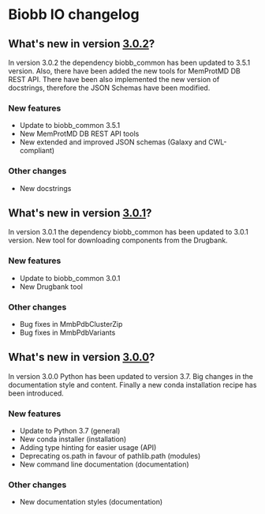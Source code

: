 # Biobb IO changelog

## What's new in version [3.0.2](https://github.com/bioexcel/biobb_io/releases/tag/v3.0.2)?
In version 3.0.2 the dependency biobb_common has been updated to 3.5.1 version. Also, there have been added the new tools for MemProtMD DB REST API. There have been also implemented the new version of docstrings, therefore the JSON Schemas have been modified.

### New features

* Update to biobb_common 3.5.1
* New MemProtMD DB REST API tools
* New extended and improved JSON schemas (Galaxy and CWL-compliant)

### Other changes

* New docstrings

## What's new in version [3.0.1](https://github.com/bioexcel/biobb_io/releases/tag/v3.0.1)?
In version 3.0.1 the dependency biobb_common has been updated to 3.0.1 version. New tool for downloading components from the Drugbank.

### New features

* Update to biobb_common 3.0.1
* New Drugbank tool

### Other changes

* Bug fixes in MmbPdbClusterZip
* Bug fixes in MmbPdbVariants

## What's new in version [3.0.0](https://github.com/bioexcel/biobb_io/releases/tag/v3.0.0)?
In version 3.0.0 Python has been updated to version 3.7. Big changes in the documentation style and content. Finally a new conda installation recipe has been introduced.

### New features

* Update to Python 3.7 (general)
* New conda installer (installation)
* Adding type hinting for easier usage (API)
* Deprecating os.path in favour of pathlib.path (modules)
* New command line documentation (documentation)

### Other changes

* New documentation styles (documentation)